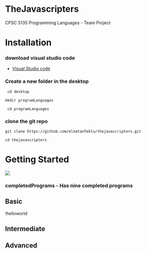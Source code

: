 # TheJavascripters

 CPSC 5135 Programming Languages - Team Project

# Installation

### download visual studio code 
* [Visual Studio code](https://code.visualstudio.com/)
### Create a new folder in the desktop 
` cd desktop`

`mkdir programLanguages`

` cd programLanguages`
### clone the git repo  
` git clone https://github.com/elnatanTeklu/thejavascripters.git `

`cd thejavascripters`

# Getting Started

![](.gif)


### completedPrograms - Has nine completed programs

## Basic
!helloworld



## Intermediate

## Advanced 
 

